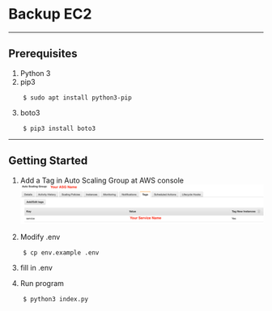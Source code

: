 # Backup EC2

---

## Prerequisites

1. Python 3
2. pip3

```shell
    $ sudo apt install python3-pip
```

3. boto3

```shell
    $ pip3 install boto3
```

---

## Getting Started

1. Add a Tag in Auto Scaling Group at AWS console
   ![](./readme.png)

2. Modify .env

```shell
    $ cp env.example .env
```

3. fill in .env

4. Run program

```shell
    $ python3 index.py
```
